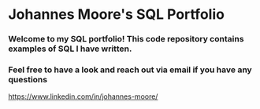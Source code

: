 # Johannes Moore's SQL Portfolio
### Welcome to my SQL portfolio! This code repository contains examples of SQL I have written.
### Feel free to have a look and reach out via email if you have any questions

https://www.linkedin.com/in/johannes-moore/
